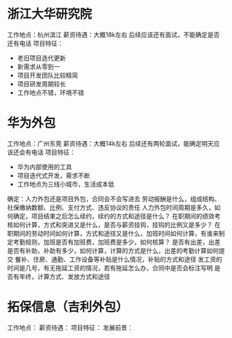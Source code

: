 # 浙江大华研究院
工作地点：杭州滨江
薪资待遇：大概18k左右
后续应该还有面试，不能确定是否还有电话
项目特征：
- 老旧项目迭代更新
- 新需求从零到一
- 项目开发团队比较精简
- 项目研发周期较长
- 工作地点不错，环境不错


# 华为外包
工作地点：广州东莞
薪资待遇：大概14k左右
后续还有两轮面试，能确定明天应该还会有电话
项目特征：
- 华为内部使用的工具
- 项目迭代式开发，需求不断
- 工作地点为三线小城市，生活成本低

确定：人力外包还是项目外包，合同会不会写进去
劳动报酬是什么，组成结构、社保缴纳数额、比例、支付方式、违反协议的责任
人力外包时间周期是多久，如何确定，项目结束之后怎么续约，续约的方式和途径是什么？
在职期间的绩效考核如何计算，方式和突进又是什么，是否与薪资挂钩，挂钩的比例又是多少？
在职期间的劳动时间如何计算，方式和途径又是什么，加班时间如何计算，有谁来制定考勤规则，加班是否有加班费，加班费是多少，如何核算？
是否有出差，出差是否有补助，补助有多少，如何计算，计算的方式是什么，出差的考勤计算如何提交
餐补、住房、通勤、工作设备等补贴是什么情况，补贴的方式和途径
发工资的时间是几号，有无拖延工资的情况，若有拖延怎么办，合同中是否会标注写明
是否有年终，计算方式、发放方式和途径



# 拓保信息（吉利外包）
工作地点：
薪资待遇：
项目特征：
发展前景：

# 


